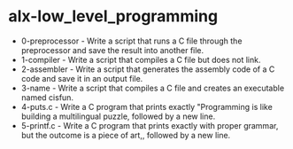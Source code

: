 # alx-low_level_programming
* 0-preprocessor - Write a script that runs a C file through the preprocessor and save the result into another file.
* 1-compiler - Write a script that compiles a C file but does not link.
* 2-assembler - Write a script that generates the assembly code of a C code and save it in an output file.
* 3-name - Write a script that compiles a C file and creates an executable named cisfun.
* 4-puts.c - Write a C program that prints exactly "Programming is like building a multilingual puzzle, followed by a new line.
* 5-printf.c - Write a C program that prints exactly with proper grammar, but the outcome is a piece of art,, followed by a new line.
